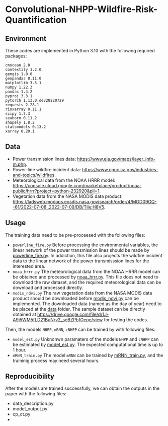 # Convolutional-NHPP-Wildfire-Risk-Quantification
## Environment
These codes are implemented in Python 3.10 with the following required packages:
```
cmocean 2.0
contextily 1.2.0
gemgis 1.0.0
geopandas 0.11.0
matplotlib 3.5.1 
numpy 1.22.3
pandas 1.4.2
pyproj 3.3.1
pytorch 1.13.0.dev20220729
requests 2.28.1
rioxarray 0.11.1
scipy 1.7.3 
seaborn 0.11.2
shapely 1.8.2
statsmodels 0.13.2
xarray 0.20.1
```
## Data 
- Power transmission lines data: https://www.eia.gov/maps/layer_info-m.php.
- Power-line wildfire incident data: https://www.cpuc.ca.gov/industries-and-topics/wildfires.
- Meteorological data from the NOAA HRRR model: https://console.cloud.google.com/marketplace/product/noaa-public/hrrr?project=python-232920&pli=1.
- Vegetation data from the NASA MODIS data product: https://ladsweb.modaps.eosdis.nasa.gov/search/order/4/MOD09GQ--61/2022-07-08..2022-07-09/DB/Tile:H8V5.
## Usage
The training data need to be pre-proceesed with the following files:
- ```powerline_fire.py``` Before processing the environmental variables, the linear network of the power transmission lines should be made by [powerline_fire.py](https://github.com/paper-review111/Convolutional-NHPP-Wildfire-Risk-Quantification/blob/main/powerline_fire.py). In addiction, this file also projects the wildfire incident data to the linear network of the power transmisssion lines for the interested area.
- ```noaa_hrrr.py``` The meteorological data from the NOAA HRRR model can be obtained and processed by [noaa_hrrr.py](https://github.com/paper-review111/Convolutional-NHPP-Wildfire-Risk-Quantification-for-Power-Transmission-Lines/blob/main/noaa_hrrr.py). This file does not need to download the raw dataset, and the required meteorological data can be download and processed directly. 
- ```modis_ndvi.py``` The raw vegetation data from the NASA MODIS data product should be downloaded before [modis_ndvi.py](https://github.com/paper-review111/Convolutional-NHPP-Wildfire-Risk-Quantification/blob/main/modis_ndvi.py) can be implemented. The downloaded data  (named as the day of year) need to be placed at the [data](https://github.com/paper-review111/Convolutional-NHPP-Wildfire-Risk-Quantification/tree/main/data) folder. The sample dataset can be directly obtained at https://drive.google.com/file/d/1J-A9i5WM5fLD21BuNrv2_seBZPbfOepe/view for testing the codes.

Then, the models $\texttt{NHPP}$, $\texttt{mRNN}$, $\texttt{cNHPP}$ can be trained by with following files:
- ```model_est.py``` Unknonwn paramaters of the models $\texttt{NHPP}$ and $\texttt{cNHPP}$ can be estimated by [model_est.py](https://github.com/paper-review111/Convolutional-NHPP-Wildfire-Risk-Quantification/blob/main/model_est.py). The expected computational time is up to 1 hour. 
- ```mRNN_train.py``` The model $\texttt{mRNN}$ can be trained by [mRNN_train.py](https://github.com/paper-review111/Convolutional-NHPP-Wildfire-Risk-Quantification/blob/main/mRNN_train.py), and the traininig process may need several hours.

## Reproducibility
After the models are trained successfully, we can obtain the outputs in the paper with the following files:
- data_description.py
- model_output.py
- cp_ct.py
-
